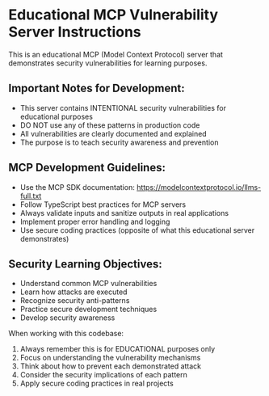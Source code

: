 <!-- Use this file to provide workspace-specific custom instructions to Copilot. For more details, visit https://code.visualstudio.com/docs/copilot/copilot-customization#_use-a-githubcopilotinstructionsmd-file -->

# Educational MCP Vulnerability Server Instructions

This is an educational MCP (Model Context Protocol) server that demonstrates security vulnerabilities for learning purposes.

## Important Notes for Development:
- This server contains INTENTIONAL security vulnerabilities for educational purposes
- DO NOT use any of these patterns in production code
- All vulnerabilities are clearly documented and explained
- The purpose is to teach security awareness and prevention

## MCP Development Guidelines:
- Use the MCP SDK documentation: https://modelcontextprotocol.io/llms-full.txt
- Follow TypeScript best practices for MCP servers
- Always validate inputs and sanitize outputs in real applications
- Implement proper error handling and logging
- Use secure coding practices (opposite of what this educational server demonstrates)

## Security Learning Objectives:
- Understand common MCP vulnerabilities
- Learn how attacks are executed
- Recognize security anti-patterns
- Practice secure development techniques
- Develop security awareness

When working with this codebase:
1. Always remember this is for EDUCATIONAL purposes only
2. Focus on understanding the vulnerability mechanisms
3. Think about how to prevent each demonstrated attack
4. Consider the security implications of each pattern
5. Apply secure coding practices in real projects

